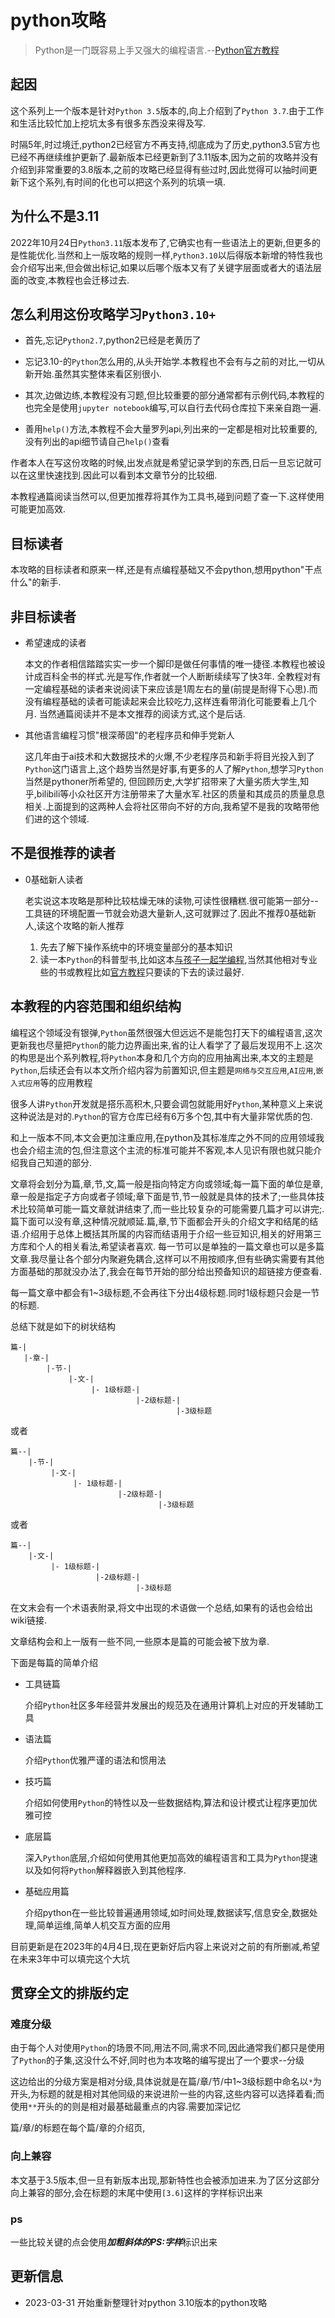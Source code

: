# python攻略

> Python是一门既容易上手又强大的编程语言.--[Python官方教程](https://docs.python.org/3/tutorial/)

## 起因

这个系列上一个版本是针对`Python 3.5`版本的,向上介绍到了`Python 3.7`.由于工作和生活比较忙加上挖坑太多有很多东西没来得及写.

时隔5年,时过境迁,python2已经官方不再支持,彻底成为了历史,python3.5官方也已经不再继续维护更新了.最新版本已经更新到了3.11版本,因为之前的攻略并没有介绍到非常重要的3.8版本,之前的攻略已经显得有些过时,因此觉得可以抽时间更新下这个系列,有时间的化也可以把这个系列的坑填一填.

## 为什么不是3.11

2022年10月24日`Python3.11`版本发布了,它确实也有一些语法上的更新,但更多的是性能优化.当然和上一版攻略的规则一样,`Python3.10`以后得版本新增的特性我也会介绍写出来,但会做出标记,如果以后哪个版本又有了关键字层面或者大的语法层面的改变,本教程也会迁移过去.

## 怎么利用这份攻略学习`Python3.10+`

+ 首先,忘记`Python2.7`,python2已经是老黄历了

+ 忘记3.10-的`Python`怎么用的,从头开始学.本教程也不会有与之前的对比,一切从新开始.虽然其实整体来看区别很小.

+ 其次,边做边练,本教程没有习题,但比较重要的部分通常都有示例代码,本教程的也完全是使用`jupyter notebook`编写,可以自行去代码仓库拉下来亲自跑一遍.

+ 善用`help()`方法,本教程不会大量罗列api,列出来的一定都是相对比较重要的,没有列出的api细节请自己`help()`查看

作者本人在写这份攻略的时候,出发点就是希望记录学到的东西,日后一旦忘记就可以在这里快速找到.因此可以看到本文章节分的比较细.

本教程通篇阅读当然可以,但更加推荐将其作为工具书,碰到问题了查一下.这样使用可能更加高效.

## 目标读者

本攻略的目标读者和原来一样,还是有点编程基础又不会python,想用python"干点什么"的新手.

## 非目标读者

+ 希望速成的读者

    本文的作者相信踏踏实实一步一个脚印是做任何事情的唯一捷径.本教程也被设计成百科全书的样式.光是写作,作者就一个人断断续续写了快3年.
    全教程对有一定编程基础的读者来说阅读下来应该是1周左右的量(前提是耐得下心思).而没有编程基础的读者可能读起来会比较吃力,这样连看带消化可能要看上几个月.
    当然通篇阅读并不是本文推荐的阅读方式,这个是后话.

+ 其他语言编程习惯"根深蒂固"的老程序员和伸手党新人

    这几年由于ai技术和大数据技术的火爆,不少老程序员和新手将目光投入到了`Python`这门语言上,这个趋势当然是好事,有更多的人了解`Python`,想学习`Python`当然是pythoner所希望的,
    但回顾历史,大学扩招带来了大量劣质大学生,知乎,bilibili等小众社区开方注册带来了大量水军.社区的质量和其成员的质量息息相关.上面提到的这两种人会将社区带向不好的方向,我希望不是我的攻略带他们进的这个领域.

## 不是很推荐的读者

+ 0基础新人读者

    老实说这本攻略是那种比较枯燥无味的读物,可读性很糟糕.很可能第一部分--工具链的环境配置一节就会劝退大量新人,这可就罪过了.因此不推荐0基础新人,读这个攻略的新人推荐
    1. 先去了解下操作系统中的环境变量部分的基本知识
    2. 读一本`Python`的科普型书,比如这本[与孩子一起学编程](http://www.ituring.com.cn/book/103),当然其他相对专业些的书或教程比如[官方教程](https://docs.python.org/3/tutorial)只要读的下去的读过最好.

## 本教程的内容范围和组织结构

编程这个领域没有银弹,`Python`虽然很强大但远远不是能包打天下的编程语言,这次更新我也尽量把`Python`的能力边界画出来,省的让人看学了了最后发现用不上.这次的构思是出个系列教程,将`Python`本身和几个方向的应用抽离出来,本文的主题是`Python`,后续还会有以本文所介绍内容为前置知识,但主题是`网络与交互应用`,`AI应用`,`嵌入式应用`等的应用教程

很多人讲`Python`开发就是搭乐高积木,只要会调包就能用好`Python`,某种意义上来说这种说法是对的.`Python`的官方仓库已经有6万多个包,其中有大量非常优质的包.

和上一版本不同,本文会更加注重应用,在python及其标准库之外不同的应用领域我也会介绍主流的包,但注意这个主流的标准可能并不客观,本人见识有限也就只能介绍我自己知道的部分.

文章将会划分为篇,章,节,文,篇一般是指向特定方向或领域;每一篇下面的单位是章,章一般是指定子方向或者子领域;章下面是节,节一般就是具体的技术了;一些具体技术比较简单可能一篇文章就讲结束了,而一些比较复杂的可能需要几篇才可以讲完;.篇下面可以没有章,这种情况就顺延.篇,章,节下面都会开头的介绍文字和结尾的结语.介绍用于总体上概括其所属的内容而结语用于介绍一些豆知识,相关的好用第三方库和个人的相关看法,希望读者喜欢.
每一节可以是单独的一篇文章也可以是多篇文章.我尽量让各个部分内聚避免耦合,这样可以不用按顺序,但有些确实需要有其他方面基础的那就没办法了,我会在每节开始的部分给出预备知识的超链接方便查看.

每一篇文章中都会有1~3级标题,不会再往下分出4级标题.同时1级标题只会是一节的标题.

总结下就是如下的树状结构

```shell
篇-|
   |-章-|
        |-节-|
             |-文-|
                  |- 1级标题-|
                            |-2级标题-|
                                     |-3级标题
```

或者

```shell
篇--|
    |-节-|
         |-文-|
              |- 1级标题-|
                        |-2级标题-|
                                 |-3级标题
```

或者

```shell
篇--|
    |-文-|
         |- 1级标题-|
                   |-2级标题-|
                            |-3级标题
```

在文末会有一个术语表附录,将文中出现的术语做一个总结,如果有的话也会给出wiki链接.

文章结构会和上一版有一些不同,一些原本是篇的可能会被下放为章.

下面是每篇的简单介绍

+ 工具链篇

    介绍`Python`社区多年经营并发展出的规范及在通用计算机上对应的开发辅助工具

+ 语法篇

    介绍`Python`优雅严谨的语法和惯用法

+ 技巧篇

    介绍如何使用`Python`的特性以及一些数据结构,算法和设计模式让程序更加优雅可控

+ 底层篇

    深入`Python`底层,介绍如何使用其他更加高效的编程语言和工具为`Python`提速以及如何将`Python`解释器嵌入到其他程序.

+ 基础应用篇

    介绍python在一些比较普遍通用领域,如时间处理,数据读写,信息安全,数据处理,简单运维,简单人机交互方面的应用

<!-- + 人机交互篇

    介绍python用于构建应用,通过各种工具构建逻辑与用户间接口的过程.主要分为命令行应用,gui应用和web应用

+ 架构与算法篇(整理中)

    介绍如何使用动态的`Python`结合传统上以静态语言为基础来设计的设计模式,数据结构,算法这类技术的内容

+ 数学与统计应用篇(整理中)

    介绍使用`numpy`,`pandas`做简单数学与统计工作的方法 -->

目前更新是在2023年的4月4日,现在更新好后内容上来说对之前的有所删减,希望在未来3年中可以填完这个大坑

## 贯穿全文的排版约定

### 难度分级

由于每个人对使用`Python`的场景不同,用法不同,需求不同,因此通常我们都只是使用了`Python`的子集,这没什么不好,同时也为本攻略的编写提出了一个要求--分级

这边给出的分级方案是相对分级,具体说就是在篇/章/节/中1~3级标题中命名以`*`为开头,为标题的就是相对其他同级的来说进阶一些的内容,这些内容可以选择着看;而使用`**`开头的的则是相对最基础最重点的内容.需要加深记忆

篇/章/的标题在每个篇/章的介绍页,

### 向上兼容

本文基于3.5版本,但一旦有新版本出现,那新特性也会被添加进来.为了区分这部分向上兼容的部分,会在标题的末尾中使用`[3.6]`这样的字样标识出来

### ps

一些比较关键的点会使用***加粗斜体的PS:字样***标识出来

## 更新信息

+ 2023-03-31 开始重新整理针对python 3.10版本的python攻略
